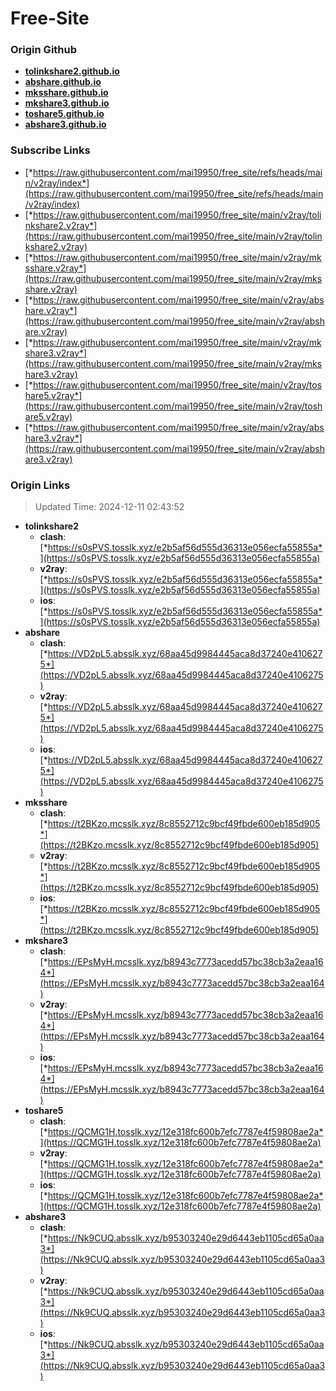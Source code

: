 # Free-Site

### Origin Github

- [**tolinkshare2.github.io**](https://github.com/tolinkshare2/tolinkshare2.github.io)
- [**abshare.github.io**](https://github.com/abshare/abshare.github.io)
- [**mksshare.github.io**](https://github.com/mksshare/mksshare.github.io)
- [**mkshare3.github.io**](https://github.com/mkshare3/mkshare3.github.io)
- [**toshare5.github.io**](https://github.com/toshare5/toshare5.github.io)
- [**abshare3.github.io**](https://github.com/abshare3/abshare3.github.io)

### Subscribe Links

- [*https://raw.githubusercontent.com/mai19950/free_site/refs/heads/main/v2ray/index*](https://raw.githubusercontent.com/mai19950/free_site/refs/heads/main/v2ray/index)
- [*https://raw.githubusercontent.com/mai19950/free_site/main/v2ray/tolinkshare2.v2ray*](https://raw.githubusercontent.com/mai19950/free_site/main/v2ray/tolinkshare2.v2ray)
- [*https://raw.githubusercontent.com/mai19950/free_site/main/v2ray/mksshare.v2ray*](https://raw.githubusercontent.com/mai19950/free_site/main/v2ray/mksshare.v2ray)
- [*https://raw.githubusercontent.com/mai19950/free_site/main/v2ray/abshare.v2ray*](https://raw.githubusercontent.com/mai19950/free_site/main/v2ray/abshare.v2ray)
- [*https://raw.githubusercontent.com/mai19950/free_site/main/v2ray/mkshare3.v2ray*](https://raw.githubusercontent.com/mai19950/free_site/main/v2ray/mkshare3.v2ray)
- [*https://raw.githubusercontent.com/mai19950/free_site/main/v2ray/toshare5.v2ray*](https://raw.githubusercontent.com/mai19950/free_site/main/v2ray/toshare5.v2ray)
- [*https://raw.githubusercontent.com/mai19950/free_site/main/v2ray/abshare3.v2ray*](https://raw.githubusercontent.com/mai19950/free_site/main/v2ray/abshare3.v2ray)

### Origin Links

> Updated Time: 2024-12-11 02:43:52

- **tolinkshare2**
  - **clash**: [*https://s0sPVS.tosslk.xyz/e2b5af56d555d36313e056ecfa55855a*](https://s0sPVS.tosslk.xyz/e2b5af56d555d36313e056ecfa55855a)
  - **v2ray**: [*https://s0sPVS.tosslk.xyz/e2b5af56d555d36313e056ecfa55855a*](https://s0sPVS.tosslk.xyz/e2b5af56d555d36313e056ecfa55855a)
  - **ios**: [*https://s0sPVS.tosslk.xyz/e2b5af56d555d36313e056ecfa55855a*](https://s0sPVS.tosslk.xyz/e2b5af56d555d36313e056ecfa55855a)
- **abshare**
  - **clash**: [*https://VD2pL5.absslk.xyz/68aa45d9984445aca8d37240e4106275*](https://VD2pL5.absslk.xyz/68aa45d9984445aca8d37240e4106275)
  - **v2ray**: [*https://VD2pL5.absslk.xyz/68aa45d9984445aca8d37240e4106275*](https://VD2pL5.absslk.xyz/68aa45d9984445aca8d37240e4106275)
  - **ios**: [*https://VD2pL5.absslk.xyz/68aa45d9984445aca8d37240e4106275*](https://VD2pL5.absslk.xyz/68aa45d9984445aca8d37240e4106275)
- **mksshare**
  - **clash**: [*https://t2BKzo.mcsslk.xyz/8c8552712c9bcf49fbde600eb185d905*](https://t2BKzo.mcsslk.xyz/8c8552712c9bcf49fbde600eb185d905)
  - **v2ray**: [*https://t2BKzo.mcsslk.xyz/8c8552712c9bcf49fbde600eb185d905*](https://t2BKzo.mcsslk.xyz/8c8552712c9bcf49fbde600eb185d905)
  - **ios**: [*https://t2BKzo.mcsslk.xyz/8c8552712c9bcf49fbde600eb185d905*](https://t2BKzo.mcsslk.xyz/8c8552712c9bcf49fbde600eb185d905)
- **mkshare3**
  - **clash**: [*https://EPsMyH.mcsslk.xyz/b8943c7773acedd57bc38cb3a2eaa164*](https://EPsMyH.mcsslk.xyz/b8943c7773acedd57bc38cb3a2eaa164)
  - **v2ray**: [*https://EPsMyH.mcsslk.xyz/b8943c7773acedd57bc38cb3a2eaa164*](https://EPsMyH.mcsslk.xyz/b8943c7773acedd57bc38cb3a2eaa164)
  - **ios**: [*https://EPsMyH.mcsslk.xyz/b8943c7773acedd57bc38cb3a2eaa164*](https://EPsMyH.mcsslk.xyz/b8943c7773acedd57bc38cb3a2eaa164)
- **toshare5**
  - **clash**: [*https://QCMG1H.tosslk.xyz/12e318fc600b7efc7787e4f59808ae2a*](https://QCMG1H.tosslk.xyz/12e318fc600b7efc7787e4f59808ae2a)
  - **v2ray**: [*https://QCMG1H.tosslk.xyz/12e318fc600b7efc7787e4f59808ae2a*](https://QCMG1H.tosslk.xyz/12e318fc600b7efc7787e4f59808ae2a)
  - **ios**: [*https://QCMG1H.tosslk.xyz/12e318fc600b7efc7787e4f59808ae2a*](https://QCMG1H.tosslk.xyz/12e318fc600b7efc7787e4f59808ae2a)
- **abshare3**
  - **clash**: [*https://Nk9CUQ.absslk.xyz/b95303240e29d6443eb1105cd65a0aa3*](https://Nk9CUQ.absslk.xyz/b95303240e29d6443eb1105cd65a0aa3)
  - **v2ray**: [*https://Nk9CUQ.absslk.xyz/b95303240e29d6443eb1105cd65a0aa3*](https://Nk9CUQ.absslk.xyz/b95303240e29d6443eb1105cd65a0aa3)
  - **ios**: [*https://Nk9CUQ.absslk.xyz/b95303240e29d6443eb1105cd65a0aa3*](https://Nk9CUQ.absslk.xyz/b95303240e29d6443eb1105cd65a0aa3)
